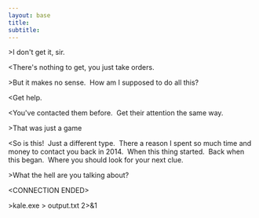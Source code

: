 ```yaml
---
layout: base
title:
subtitle:
---
```


&gt;I don't get it, sir.

&lt;There's nothing to get, you just take orders.

&gt;But it makes no sense. &nbsp;How am I supposed to do all this?

&lt;Get help.

&lt;You've contacted them before. &nbsp;Get their attention the same way.

&gt;That was just a game

&lt;So is this\! &nbsp;Just a different type. &nbsp;There a reason I spent so much time and money to contact you back in 2014. &nbsp;When this thing started. &nbsp;Back when this began. &nbsp;Where you should look for your next clue. <!--HEY ARG PLAYERS IS THIS A GOOD ENOUGH HINT DO SOME RESEARCH AND GO ->>>>>DISCUSS<<<<<- THINGS-->

&gt;What the hell are you talking about?

&lt;CONNECTION ENDED&gt;

&gt;kale.exe &gt; output.txt 2&gt;&1

&nbsp;